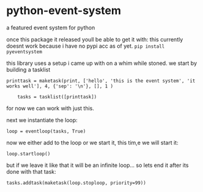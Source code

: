 # python-event-system
a featured event system for python

once this package it released youll be able to get it with:
this currently doesnt work because i have no pypi acc as of yet.
```pip install pyeventsystem```

this library uses a setup i came up with on a whim while stoned.
we start by building a tasklist
```
printtask = maketask(print, ['hello', 'this is the event system', 'it works well'], 4, {'sep': '\n'}, [], 1 )

    tasks = tasklist([printtask])
```
for now we can work with just this. 

next we instantiate the loop:
```
loop = eventloop(tasks, True)
```

now we either add to the loop or we start it, this tim,e we will start it:
```
loop.startloop()
```

but if we leave it like that it will be an infinite loop... so lets end it after its done with that task:
```
tasks.addtask(maketask(loop.stoploop, priority=99))
```

